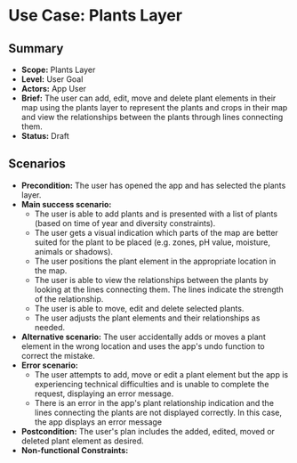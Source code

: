 # Use Case: Plants Layer

## Summary

- **Scope:** Plants Layer
- **Level:** User Goal
- **Actors:** App User
- **Brief:** The user can add, edit, move and delete plant elements in their map using the plants layer to represent the plants and crops in their map and view the relationships between the plants through lines connecting them.
- **Status:** Draft

## Scenarios

- **Precondition:**
  The user has opened the app and has selected the plants layer.
- **Main success scenario:**
  - The user is able to add plants and is presented with a list of plants (based on time of year and diversity constraints).
  - The user gets a visual indication which parts of the map are better suited for the plant to be placed (e.g. zones, pH value, moisture, animals or shadows).
  - The user positions the plant element in the appropriate location in the map.
  - The user is able to view the relationships between the plants by looking at the lines connecting them.
    The lines indicate the strength of the relationship.
  - The user is able to move, edit and delete selected plants.
  - The user adjusts the plant elements and their relationships as needed.
- **Alternative scenario:**
  The user accidentally adds or moves a plant element in the wrong location and uses the app's undo function to correct the mistake.
- **Error scenario:**
  - The user attempts to add, move or edit a plant element but the app is experiencing technical difficulties and is unable to complete the request, displaying an error message.
  - There is an error in the app's plant relationship indication and the lines connecting the plants are not displayed correctly. In this case, the app displays an error message
- **Postcondition:**
  The user's plan includes the added, edited, moved or deleted plant element as desired.
- **Non-functional Constraints:**
